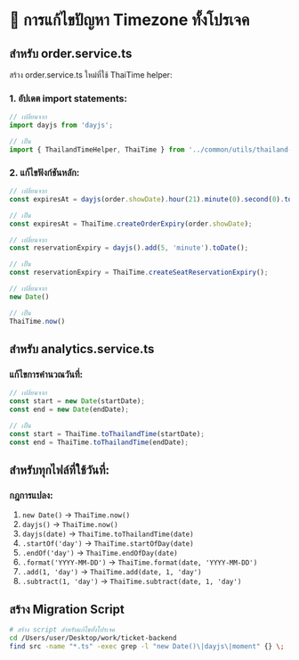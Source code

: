 # 🔧 การแก้ไขปัญหา Timezone ทั้งโปรเจค

## สำหรับ order.service.ts

สร้าง order.service.ts ใหม่ที่ใช้ ThaiTime helper:

### 1. อัปเดต import statements:

```typescript
// เปลี่ยนจาก
import dayjs from 'dayjs';

// เป็น
import { ThailandTimeHelper, ThaiTime } from '../common/utils/thailand-time.helper';
```

### 2. แก้ไขฟังก์ชันหลัก:

```typescript
// เปลี่ยนจาก
const expiresAt = dayjs(order.showDate).hour(21).minute(0).second(0).toDate();

// เป็น
const expiresAt = ThaiTime.createOrderExpiry(order.showDate);

// เปลี่ยนจาก
const reservationExpiry = dayjs().add(5, 'minute').toDate();

// เป็น
const reservationExpiry = ThaiTime.createSeatReservationExpiry();

// เปลี่ยนจาก
new Date()

// เป็น
ThaiTime.now()
```

## สำหรับ analytics.service.ts

### แก้ไขการคำนวณวันที่:

```typescript
// เปลี่ยนจาก
const start = new Date(startDate);
const end = new Date(endDate);

// เป็น
const start = ThaiTime.toThailandTime(startDate);
const end = ThaiTime.toThailandTime(endDate);
```

## สำหรับทุกไฟล์ที่ใช้วันที่:

### กฎการแปลง:

1. `new Date()` → `ThaiTime.now()`
2. `dayjs()` → `ThaiTime.now()`
3. `dayjs(date)` → `ThaiTime.toThailandTime(date)`
4. `.startOf('day')` → `ThaiTime.startOfDay(date)`
5. `.endOf('day')` → `ThaiTime.endOfDay(date)`
6. `.format('YYYY-MM-DD')` → `ThaiTime.format(date, 'YYYY-MM-DD')`
7. `.add(1, 'day')` → `ThaiTime.add(date, 1, 'day')`
8. `.subtract(1, 'day')` → `ThaiTime.subtract(date, 1, 'day')`

## สร้าง Migration Script

```bash
# สร้าง script สำหรับแก้ไขทั้งโปรเจค
cd /Users/user/Desktop/work/ticket-backend
find src -name "*.ts" -exec grep -l "new Date()\|dayjs\|moment" {} \;
```
